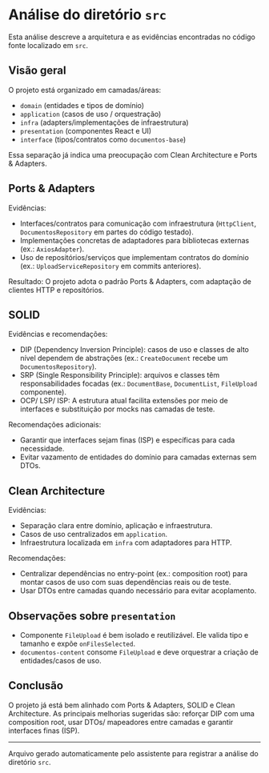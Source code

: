 # Análise do diretório `src`

Esta análise descreve a arquitetura e as evidências encontradas no código fonte localizado em `src`.

## Visão geral

O projeto está organizado em camadas/áreas:
- `domain` (entidades e tipos de domínio)
- `application` (casos de uso / orquestração)
- `infra` (adapters/implementações de infraestrutura)
- `presentation` (componentes React e UI)
- `interface` (tipos/contratos como `documentos-base`)

Essa separação já indica uma preocupação com Clean Architecture e Ports & Adapters.

## Ports & Adapters

Evidências:
- Interfaces/contratos para comunicação com infraestrutura (`HttpClient`, `DocumentosRepository` em partes do código testado).
- Implementações concretas de adaptadores para bibliotecas externas (ex.: `AxiosAdapter`).
- Uso de repositórios/serviços que implementam contratos do domínio (ex.: `UploadServiceRepository` em commits anteriores).

Resultado: O projeto adota o padrão Ports & Adapters, com adaptação de clientes HTTP e repositórios.

## SOLID

Evidências e recomendações:
- DIP (Dependency Inversion Principle): casos de uso e classes de alto nível dependem de abstrações (ex.: `CreateDocument` recebe um `DocumentosRepository`).
- SRP (Single Responsibility Principle): arquivos e classes têm responsabilidades focadas (ex.: `DocumentBase`, `DocumentList`, `FileUpload` componente).
- OCP/ LSP/ ISP: A estrutura atual facilita extensões por meio de interfaces e substituição por mocks nas camadas de teste.

Recomendações adicionais:
- Garantir que interfaces sejam finas (ISP) e específicas para cada necessidade.
- Evitar vazamento de entidades do domínio para camadas externas sem DTOs.

## Clean Architecture

Evidências:
- Separação clara entre domínio, aplicação e infraestrutura.
- Casos de uso centralizados em `application`.
- Infraestrutura localizada em `infra` com adaptadores para HTTP.

Recomendações:
- Centralizar dependências no entry-point (ex.: composition root) para montar casos de uso com suas dependências reais ou de teste.
- Usar DTOs entre camadas quando necessário para evitar acoplamento.

## Observações sobre `presentation`

- Componente `FileUpload` é bem isolado e reutilizável. Ele valida tipo e tamanho e expõe `onFilesSelected`.
- `documentos-content` consome `FileUpload` e deve orquestrar a criação de entidades/casos de uso.

## Conclusão

O projeto já está bem alinhado com Ports & Adapters, SOLID e Clean Architecture. As principais melhorias sugeridas são: reforçar DIP com uma composition root, usar DTOs/ mapeadores entre camadas e garantir interfaces finas (ISP).

---
Arquivo gerado automaticamente pelo assistente para registrar a análise do diretório `src`.
